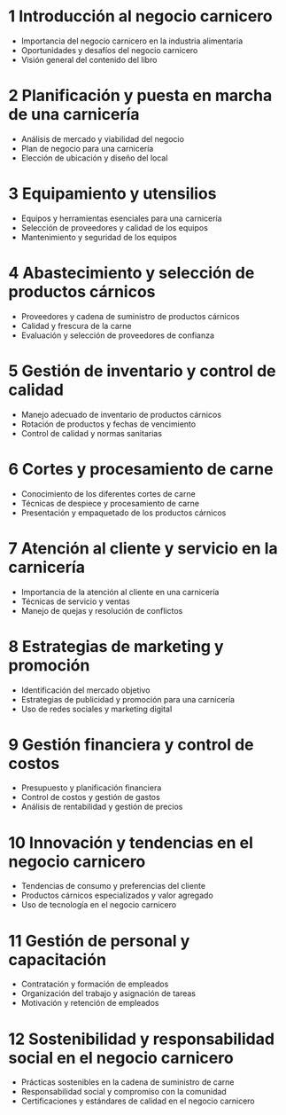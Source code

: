# 1 Introducción al negocio carnicero
- Importancia del negocio carnicero en la industria alimentaria
- Oportunidades y desafíos del negocio carnicero
- Visión general del contenido del libro

# 2 Planificación y puesta en marcha de una carnicería
- Análisis de mercado y viabilidad del negocio
- Plan de negocio para una carnicería
- Elección de ubicación y diseño del local

# 3 Equipamiento y utensilios
- Equipos y herramientas esenciales para una carnicería
- Selección de proveedores y calidad de los equipos
- Mantenimiento y seguridad de los equipos

# 4 Abastecimiento y selección de productos cárnicos
- Proveedores y cadena de suministro de productos cárnicos
- Calidad y frescura de la carne
- Evaluación y selección de proveedores de confianza

# 5 Gestión de inventario y control de calidad
- Manejo adecuado de inventario de productos cárnicos
- Rotación de productos y fechas de vencimiento
- Control de calidad y normas sanitarias

# 6 Cortes y procesamiento de carne
- Conocimiento de los diferentes cortes de carne
- Técnicas de despiece y procesamiento de carne
- Presentación y empaquetado de los productos cárnicos

# 7 Atención al cliente y servicio en la carnicería
- Importancia de la atención al cliente en una carnicería
- Técnicas de servicio y ventas
- Manejo de quejas y resolución de conflictos

# 8 Estrategias de marketing y promoción
- Identificación del mercado objetivo
- Estrategias de publicidad y promoción para una carnicería
- Uso de redes sociales y marketing digital

# 9 Gestión financiera y control de costos
- Presupuesto y planificación financiera
- Control de costos y gestión de gastos
- Análisis de rentabilidad y gestión de precios

# 10 Innovación y tendencias en el negocio carnicero
 - Tendencias de consumo y preferencias del cliente
 - Productos cárnicos especializados y valor agregado
 - Uso de tecnología en el negocio carnicero

# 11 Gestión de personal y capacitación
 - Contratación y formación de empleados
 - Organización del trabajo y asignación de tareas
 - Motivación y retención de empleados

# 12 Sostenibilidad y responsabilidad social en el negocio carnicero
 - Prácticas sostenibles en la cadena de suministro de carne
 - Responsabilidad social y compromiso con la comunidad
 - Certificaciones y estándares de calidad en el negocio carnicero
